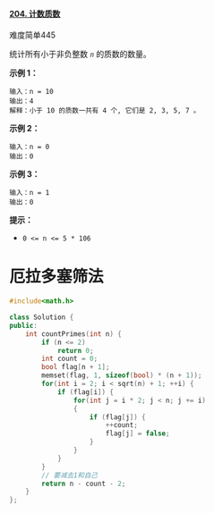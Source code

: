 #### [204. 计数质数](https://leetcode-cn.com/problems/count-primes/)

难度简单445

统计所有小于非负整数 *`n`* 的质数的数量。

 

**示例 1：**

```
输入：n = 10
输出：4
解释：小于 10 的质数一共有 4 个, 它们是 2, 3, 5, 7 。
```

**示例 2：**

```
输入：n = 0
输出：0
```

**示例 3：**

```
输入：n = 1
输出：0
```

 

**提示：**

- `0 <= n <= 5 * 106`



# 厄拉多塞筛法

```c++
#include<math.h>

class Solution {
public:
    int countPrimes(int n) {
        if (n <= 2)
            return 0;
        int count = 0;
        bool flag[n + 1];
        memset(flag, 1, sizeof(bool) * (n + 1));
        for(int i = 2; i < sqrt(n) + 1; ++i) {
            if (flag[i]) {
                for(int j = i * 2; j < n; j += i)
                {
                    if (flag[j]) {
                        ++count;
                        flag[j] = false;
                    }
                }
            }
        }
        // 要减去1和自己
        return n - count - 2;
    }
};
```

